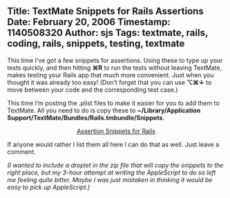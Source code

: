 Title: TextMate Snippets for Rails Assertions
Date: February 20, 2006
Timestamp: 1140508320
Author: sjs
Tags: textmate, rails, coding, rails, snippets, testing, textmate
----

<p>This time I’ve got a few snippets for assertions. Using these to type up your tests quickly, and then hitting <strong>⌘R</strong> to run the tests without leaving TextMate, makes testing your Rails app that much more convenient. Just when you thought it was already too easy! (Don’t forget that you can use <strong>⌥⌘↓</strong> to move between your code and the corresponding test case.)</p>

<p>This time I’m posting the .plist files to make it easier for you to add them to TextMate. All you need to do is copy these to <strong>~/Library/Application Support/TextMate/Bundles/Rails.tmbundle/Snippets</strong>.</p>

<p style="text-align: center;"><a href="http://sami.samhuri.net/files/assert_snippets.zip">Assertion Snippets for Rails</a></p>

<p>If anyone would rather I list them all here I can do that as well. Just leave a comment.</p>

<p><em>(I wanted to include a droplet in the zip file that will copy the snippets to the right place, but my 3-hour attempt at writing the AppleScript to do so left me feeling quite bitter. Maybe I was just mistaken in thinking it would be easy to pick up AppleScript.)</em></p>
